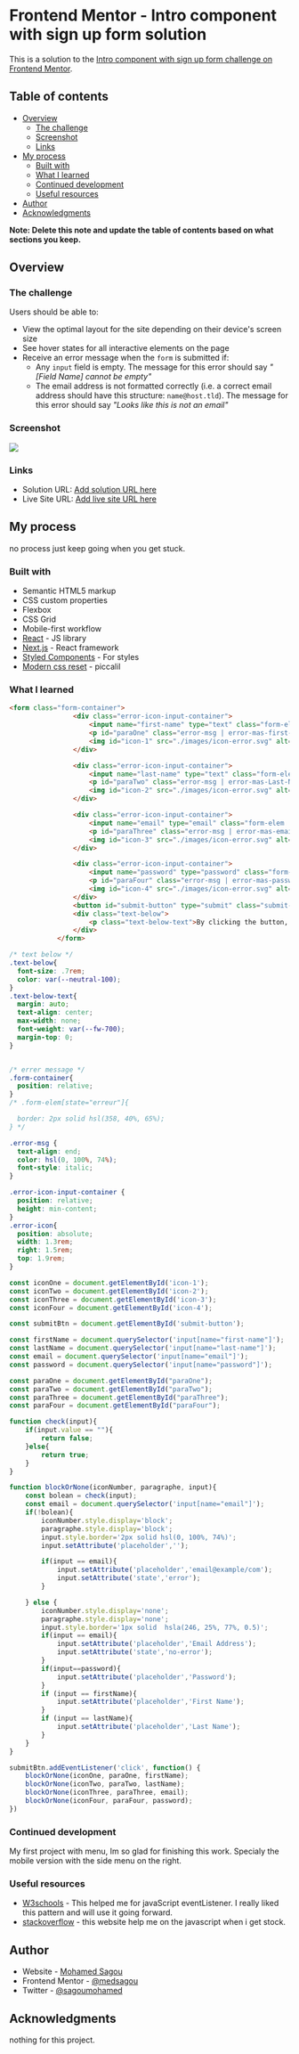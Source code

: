# Frontend Mentor - Intro component with sign up form solution

This is a solution to the [Intro component with sign up form challenge on Frontend Mentor](https://www.frontendmentor.io/challenges/intro-component-with-signup-form-5cf91bd49edda32581d28fd1).

## Table of contents

- [Overview](#overview)
  - [The challenge](#the-challenge)
  - [Screenshot](#screenshot)
  - [Links](#links)
- [My process](#my-process)
  - [Built with](#built-with)
  - [What I learned](#what-i-learned)
  - [Continued development](#continued-development)
  - [Useful resources](#useful-resources)
- [Author](#author)
- [Acknowledgments](#acknowledgments)

**Note: Delete this note and update the table of contents based on what sections you keep.**

## Overview

### The challenge

Users should be able to:

- View the optimal layout for the site depending on their device's screen size
- See hover states for all interactive elements on the page
- Receive an error message when the `form` is submitted if:
  - Any `input` field is empty. The message for this error should say *"[Field Name] cannot be empty"*
  - The email address is not formatted correctly (i.e. a correct email address should have this structure: `name@host.tld`). The message for this error should say *"Looks like this is not an email"*

### Screenshot

![](./design/active-states.jpg.jpg)


### Links

- Solution URL: [Add solution URL here](https://your-solution-url.com)
- Live Site URL: [Add live site URL here](https://your-live-site-url.com)

## My process
no process just keep going when you get stuck.
### Built with

- Semantic HTML5 markup
- CSS custom properties
- Flexbox
- CSS Grid
- Mobile-first workflow
- [React](https://reactjs.org/) - JS library
- [Next.js](https://nextjs.org/) - React framework
- [Styled Components](https://styled-components.com/) - For styles
- [Modern css reset](https://piccalil.li/blog/a-modern-css-reset/) - piccalil


### What I learned


```html
<form class="form-container">
                <div class="error-icon-input-container">
                    <input name="first-name" type="text" class="form-elem | first-name" placeholder="First Name" state="no-error" required>
                    <p id="paraOne" class="error-msg | error-mas-first-Name" style="display: none;">First Name cannot be empty</p>
                    <img id="icon-1" src="./images/icon-error.svg" alt="" class="error-icon | icon-1" style="display: none;">
                </div>

                <div class="error-icon-input-container">
                    <input name="last-name" type="text" class="form-elem | last-name" placeholder="Last Name" state="no-error" required>
                    <p id="paraTwo" class="error-msg | error-mas-Last-Name" style="display: none;">Last Name cannot be empty</p>
                    <img id="icon-2" src="./images/icon-error.svg" alt="" class="error-icon | icon-2" style="display: none;">
                </div>

                <div class="error-icon-input-container">
                    <input name="email" type="email" class="form-elem | Email" placeholder="Email Address" state="no-error" required>
                    <p id="paraThree" class="error-msg | error-mas-email" style="display: none;">Looks like this is not an email</p>
                    <img id="icon-3" src="./images/icon-error.svg" alt="" class="error-icon | icon-3" style="display: none;">
                </div>

                <div class="error-icon-input-container">
                    <input name="password" type="password" class="form-elem | password" placeholder="Password" state="no-error" required>
                    <p id="paraFour" class="error-msg | error-mas-password" style="display: none;">Password cannot be empty</p>
                    <img id="icon-4" src="./images/icon-error.svg" alt="" class="error-icon | icon-4" style="display: none;">
                </div>
                <button id="submit-button" type="submit" class="submit-button"> Claim your free trial</button>
                <div class="text-below">
                    <p class="text-below-text">By clicking the button, you are agreeing to our <a href="#">Terms and Services</a></p>
                </div>
            </form>
```
```css
/* text below */
.text-below{
  font-size: .7rem;
  color: var(--neutral-100);
}
.text-below-text{
  margin: auto;
  text-align: center;
  max-width: none;
  font-weight: var(--fw-700);
  margin-top: 0;
}


/* errer message */
.form-container{
  position: relative;
}
/* .form-elem[state="erreur"]{

  border: 2px solid hsl(358, 40%, 65%);
} */

.error-msg {
  text-align: end;
  color: hsl(0, 100%, 74%);
  font-style: italic;
}

.error-icon-input-container {
  position: relative;
  height: min-content;
}
.error-icon{
  position: absolute;
  width: 1.3rem;
  right: 1.5rem;
  top: 1.9rem;
}
```
```js
const iconOne = document.getElementById('icon-1');
const iconTwo = document.getElementById('icon-2');
const iconThree = document.getElementById('icon-3');
const iconFour = document.getElementById('icon-4');

const submitBtn = document.getElementById('submit-button');

const firstName = document.querySelector('input[name="first-name"]');
const lastName = document.querySelector('input[name="last-name"]');
const email = document.querySelector('input[name="email"]');
const password = document.querySelector('input[name="password"]');

const paraOne = document.getElementById("paraOne");
const paraTwo = document.getElementById("paraTwo");
const paraThree = document.getElementById("paraThree");
const paraFour = document.getElementById("paraFour");

function check(input){
    if(input.value == ""){
        return false;
    }else{
        return true;
    }
}

function blockOrNone(iconNumber, paragraphe, input){
    const bolean = check(input);
    const email = document.querySelector('input[name="email"]');
    if(!bolean){
        iconNumber.style.display='block';
        paragraphe.style.display='block';
        input.style.border='2px solid hsl(0, 100%, 74%)';
        input.setAttribute('placeholder','');

        if(input == email){
            input.setAttribute('placeholder','email@example/com');
            input.setAttribute('state','error');
        }

    } else {
        iconNumber.style.display='none';
        paragraphe.style.display='none';
        input.style.border='1px solid  hsla(246, 25%, 77%, 0.5)';
        if(input == email){
            input.setAttribute('placeholder','Email Address');
            input.setAttribute('state','no-error');
        }
        if(input==password){
            input.setAttribute('placeholder','Password');
        }
        if (input == firstName){
            input.setAttribute('placeholder','First Name');
        }
        if (input == lastName){
            input.setAttribute('placeholder','Last Name');
        }
    }
}

submitBtn.addEventListener('click', function() {
    blockOrNone(iconOne, paraOne, firstName);
    blockOrNone(iconTwo, paraTwo, lastName);
    blockOrNone(iconThree, paraThree, email);
    blockOrNone(iconFour, paraFour, password);
})

```

### Continued development

My first project with menu, Im so glad for finishing this work. Specialy the mobile version with the side menu on the right.


### Useful resources

- [W3schools](https://www.w3schools.com/) - This helped me for javaScript eventListener. I really liked this pattern and will use it going forward.
- [stackoverflow](https://stackoverflow.com/) - this website help me on the javascript when i get stock.
## Author

- Website - [Mohamed Sagou](https://github.com/medsagou)
- Frontend Mentor - [@medsagou](https://www.frontendmentor.io/profile/medsagou)
- Twitter - [@sagoumohamed](https://www.twitter.com/sagoumohamed)

## Acknowledgments

nothing for this project.
